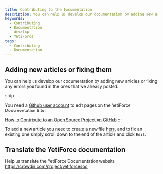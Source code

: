 ```yaml
---
title: Contributing to the Documentation
description: You can help us develop our documentation by adding new articles or fixing any errors you found in the ones that we already posted.
keywords:
  - Contributing
  - Documentation
  - develop
  - YetiForce
tags:
  - Contributing
  - Documentation
---
```


## Adding new articles or fixing them

You can help us develop our documentation by adding new articles or fixing any errors you found in the ones that we already posted.

:::tip

You need a [Github user account](https://github.com/join) to edit pages on the YetiForce Documentation Site.

[How to Contribute to an Open Source Project on GitHub](https://egghead.io/courses/how-to-contribute-to-an-open-source-project-on-github)
:::

To add a new article you need to create a new file [here](https://github.com/YetiForceCompany/YetiForceDoc/tree/main/docs), and to fix an existing one simply scroll down to the end of the article and click `Edit`.

## Translate the YetiForce documentation

Help us translate the YetiForce Documentation website https://crowdin.com/project/yetiforcedoc

